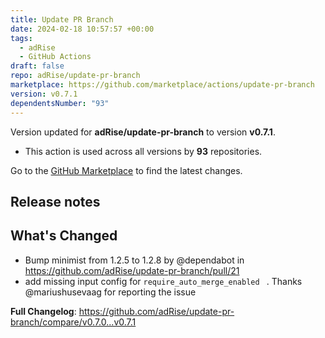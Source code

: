 ```yaml
---
title: Update PR Branch
date: 2024-02-18 10:57:57 +00:00
tags:
  - adRise
  - GitHub Actions
draft: false
repo: adRise/update-pr-branch
marketplace: https://github.com/marketplace/actions/update-pr-branch
version: v0.7.1
dependentsNumber: "93"
---
```



Version updated for **adRise/update-pr-branch** to version **v0.7.1**.
- This action is used across all versions by **93** repositories.

Go to the [GitHub Marketplace](https://github.com/marketplace/actions/update-pr-branch) to find the latest changes.

## Release notes

## What's Changed
* Bump minimist from 1.2.5 to 1.2.8 by @dependabot in https://github.com/adRise/update-pr-branch/pull/21
* add missing input config for `require_auto_merge_enabled `  . Thanks @mariushusevaag for reporting the issue


**Full Changelog**: https://github.com/adRise/update-pr-branch/compare/v0.7.0...v0.7.1
